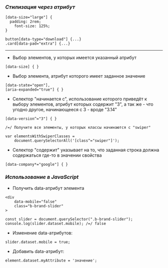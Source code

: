 ### _Стилизация через атрибут_

```
[data-size="large"] {
  padding: 2rem;
	font-size: 125%;
}

button[data-type="download"] {...}
.card[data-pad="extra"] {...}
```

---
- Выбор элементов, у которых имеется указанный атрибут

```
[data-size] { }
```

- Выбор элемента, атрибут которого имеет заданное значение

```
[data-state="open"],
[aria-expanded="true"] { }
```

- Селектор "начинается с", использование которого приведёт к выбору элементов, атрибут которых содержит "3", а так же - что угодно другое, начинающееся с 3 - вроде "3.14"

```
[data-version^="3"] { }
```

```
/=/ Получите все элементы, у которых классы начинаются с "swiper"

var elementsWithSwiperClasses =
	document.querySelectorAll('[class^="swiper"]');
```

- Селектор "содержит" указывает на то, что заданная строка должна содержаться где-то в значении свойства

```
[data-company*="google"] { }
```

### _Использование в JavaScript_

- Получить data-атрибут элемента
```
<div 
	data-mobile="false" 
	class="b-brand-slider"
>
```
```
const slider = document.querySelector(".b-brand-slider");
console.log(slider.dataset.mobile); /=/ false
```

- Изменение data-атрибутов:
```
slider.dataset.mobile = true;
```

- Добавить data-атрибут:
```
element.dataset.myAttribute = 'значение';
```

